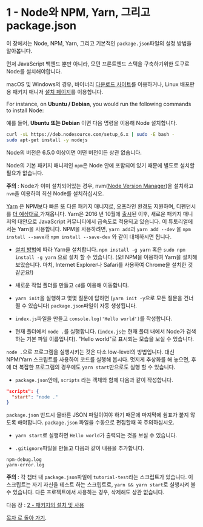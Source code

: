 # 1 -  Node와 NPM, Yarn, 그리고 package.json

이 장에서는 Node, NPM, Yarn, 그리고 기본적인 `package.json`파일의 설정 방법을 알아봅니다.

먼저 JavaScript 백엔드 뿐만 아니라, 모던 프론트엔드 스택을 구축하기위한 도구로 Node를 설치해야합니다.

macOS 및 Windows의 경우, 바이너리 [다운로드 사이트](https://nodejs.org/en/download/current/)를 이용하거나,  Linux 배포판용 패키지 매니저 [설치 페이지](https://nodejs.org/en/download/package-manager/)를 이용합니다.

For instance, on **Ubuntu / Debian**, you would run the following commands to install Node:

예를 들어, **Ubuntu 또는 Debian** 이면 다음 명령을 이용해 Node 설치합니다.

```bash
curl -sL https://deb.nodesource.com/setup_6.x | sudo -E bash -
sudo apt-get install -y nodejs
```

Node의 버전은 6.5.0 이상이면 어떤 버전이든 상관 없습니다.

Node의 기본 패키지 매니저인 `npm`은 Node 안에 포함되어 있기 때문에 별도로 설치할 필요가 없습니다.

**주의** : Node가 이미 설치되어있는 경우, nvm([Node Version Manager](https://github.com/creationix/nvm))을 설치하고 `nvm`을 이용하여 최신 Node를 설치하십시오.

[Yarn](https://yarnpkg.com/) 은 NPM보다 빠른 또 다른 패키지 매니저로, 오프라인 환경도 지원하며, 디펜던시를 [더 예상대로 ](https://yarnpkg.com/en/docs/yarn-lock) 가져옵니다. Yarn은 2016 년 10월에 [출시](https://code.facebook.com/posts/1840075619545360)된 이후, 새로운 패키지 매니저의 대안으로 JavaScript 커뮤니티에서 급속도로 적용되고 있습니다. 이 튜토리얼에서는 Yarn을 사용합니다. NPM을 사용하려면, `yarn add`과 `yarn add --dev` 을 `npm install --save`과 `npm install --save-dev` 와 같이 대체하시면 됩니다.

- [설치 방법](https://yarnpkg.com/en/docs/install)에 따라 Yarn을 설치합니다. `npm install -g yarn` 혹은 `sudo npm install -g yarn` 으로 설치 할 수 있습니다. (오! NPM을 이용하여 Yarn을 설치해보았습니다. 마치, Internet Explorer나 Safari를 사용하여 Chrome을 설치한 것 같군요!)

- 새로운 작업 폴더를 만들고 `cd`를 이용해 이동합니다.

- `yarn init`을 실행하고 몇몇 질문에 답하면 (`yarn init -y`으로 모든 질문을 건너 뛸 수 있습니다) `package.json`파일이 자동 생성됩니다.

- `index.js`파일을 만들고 `console.log('Hello world')`를 작성합니다.

- 현재 폴더에서 `node .`를 실행합니다. (`index.js`는 현재 폴더 내에서 Node가 검색하는 기본 파일 이름입니다). "Hello world"로 표시되는 모습을 보실 수 있습니다.

`node .`으로 프로그램을 실행시키는 것은 다소 low-level의 방법입니다. 대신 NPM/Yarn 스크립트를 사용하여 코드를 실행해 봅시다. 멋지게 추상화를 해 놓으면, 후에 더 복잡한 프로그램의 경우에도 `yarn start`만으로도 실행 할 수 있습니다.

- `package.json`안에, `scripts` 라는 객체와 함께 다음과 같이 작성합니다.

```json
"scripts": {
  "start": "node ."
}
```

`package.json` 반드시 올바른 JSON 파일이여야 하기 때문에 마지막에 쉼표가 붙지 않도록 해야합니다. `package.json` 파일을 수동으로 편집할때 꼭 주의하십시오.

- `yarn start`로 실행하면 `Hello world`가 출력되는 것을 보실 수 있습니다.

- `.gitignore`파일을 만들고 다음과 같이 내용을 추가합니다.

```gitignore
npm-debug.log
yarn-error.log
```

**주의** : 각 챕터 내 `package.json`파일에 `tutorial-test`라는 스크립트가 있습니다. 이 스크립트는 자기 자신을 테스트 하는 스크립트로, `yarn && yarn start`로 실행시켜 볼 수 있습니다. 다른 프로젝트에서 사용하는 경우, 삭제해도 상관 없습니다.

다음 장 : [2 - 패키지의 설치 및 사용](/tutorial/2-packages)

[목차 로 돌아 가기](https://github.com/verekia/js-stack-from-scratch#table-of-contents).
